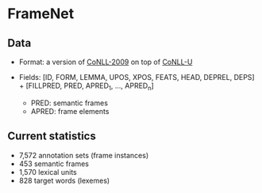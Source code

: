 # FrameNet

## Data

* Format: a version of [CoNLL-2009](http://ufal.mff.cuni.cz/conll2009-st/task-description.html) on top of [CoNLL-U](http://universaldependencies.org/format.html)

* Fields: [ID, FORM, LEMMA, UPOS, XPOS, FEATS, HEAD, DEPREL, DEPS] + [FILLPRED, PRED, APRED<sub>1</sub>, ..., APRED<sub>n</sub>]
  - PRED: semantic frames
  - APRED: frame elements

## Current statistics

* 7,572 annotation sets (frame instances)
* 453 semantic frames
* 1,570 lexical units
* 828 target words (lexemes)
